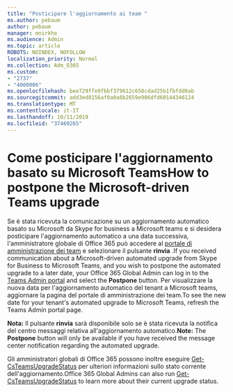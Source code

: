 ```yaml
---
title: "Posticipare l'aggiornamento ai team "
ms.author: pebaum
author: pebaum
manager: mnirkhe
ms.audience: Admin
ms.topic: article
ROBOTS: NOINDEX, NOFOLLOW
localization_priority: Normal
ms.collection: Adm_O365
ms.custom:
- "2737"
- "4000006"
ms.openlocfilehash: bee729ffe9fbbf379612c658cdad25b1fbfdd0ab
ms.sourcegitcommit: add3ed8156af0a0a8b2659e906dfd60144346124
ms.translationtype: MT
ms.contentlocale: it-IT
ms.lasthandoff: 10/11/2019
ms.locfileid: "37469265"
---
```

# <a name="how-to-postpone-the-microsoft-driven-teams-upgrade"></a><span data-ttu-id="00ab3-102">Come posticipare l'aggiornamento basato su Microsoft Teams</span><span class="sxs-lookup"><span data-stu-id="00ab3-102">How to postpone the Microsoft-driven Teams upgrade</span></span>

<span data-ttu-id="00ab3-103">Se è stata ricevuta la comunicazione su un aggiornamento automatico basato su Microsoft da Skype for business a Microsoft teams e si desidera posticipare l'aggiornamento automatico a una data successiva, l'amministratore globale di Office 365 può accedere al [portale di amministrazione dei team](https://admin.teams.microsoft.com/dashboard) e selezionare il pulsante **rinvia** .</span><span class="sxs-lookup"><span data-stu-id="00ab3-103">If you received communication about a Microsoft-driven automated upgrade from Skype for Business to Microsoft Teams, and you wish to postpone the automated upgrade to a later date, your Office 365 Global Admin can log in to the [Teams Admin portal](https://admin.teams.microsoft.com/dashboard) and select the **Postpone** button.</span></span> <span data-ttu-id="00ab3-104">Per visualizzare la nuova data per l'aggiornamento automatico del tenant a Microsoft teams, aggiornare la pagina del portale di amministrazione dei team.</span><span class="sxs-lookup"><span data-stu-id="00ab3-104">To see the new date for your tenant's automated upgrade to Microsoft Teams, refresh the Teams Admin portal page.</span></span>

<span data-ttu-id="00ab3-105">**Nota:** Il pulsante **rinvia** sarà disponibile solo se è stata ricevuta la notifica del centro messaggi relativa all'aggiornamento automatico.</span><span class="sxs-lookup"><span data-stu-id="00ab3-105">**Note:** The **Postpone** button will only be available if you have received the message center notification regarding the automated upgrade.</span></span> 

<span data-ttu-id="00ab3-106">Gli amministratori globali di Office 365 possono inoltre eseguire [Get-CsTeamsUpgradeStatus](https://docs.microsoft.com/en-us/powershell/module/skype/get-csteamsupgradestatus?view=skype-ps) per ulteriori informazioni sullo stato corrente dell'aggiornamento.</span><span class="sxs-lookup"><span data-stu-id="00ab3-106">Office 365 Global Admins can also run [Get-CsTeamsUpgradeStatus](https://docs.microsoft.com/en-us/powershell/module/skype/get-csteamsupgradestatus?view=skype-ps) to learn more about their current upgrade status.</span></span> 
